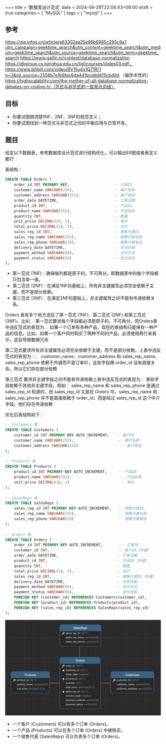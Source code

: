 +++
title = '数据库设计范式'
date = 2024-08-28T22:08:43+08:00
draft = true
categories = [ "MySQL" ]
tags = [ "mysql" ]
+++

## 参考
https://xie.infoq.cn/article/e63302aa25e96b6985c295c9a?utm_campaign=geektime_search&utm_content=geektime_search&utm_medium=geektime_search&utm_source=geektime_search&utm_term=geektime_search
https://www.gatlin.io/content/database-normalization
https://dbgroup.cs.tsinghua.edu.cn/ligl/courses/slides03.pdf，https://www.bilibili.com/video/BV15u4y1Q71R/?p=3&vd_source=2558b7e1b8fac6da441bcddd415cbd0d （偏学术性的）
https://highscalability.com/the-mother-of-all-database-normalization-debates-on-coding-h/（范式与非范式的一些观点总结）

## 目标

* 你要试图搞清楚1NF、2NF、3NF的规范含义；
* 你要试图找到一种范式与非范式之间的平衡应用与日常开发。

## 题目
给定以下数据表，参考数据库设计范式进行结构优化，可以输出ER图或者表定义都行

表结构：
```sql
CREATE TABLE Orders (
    order_id INT PRIMARY KEY,                    -- 订单ID
    customer_name VARCHAR(255),                  -- 客户名称
    customer_address VARCHAR(255),               -- 客户地址
    order_date DATETIME,                         -- 订单日期
    product_id INT,                              -- 产品ID
    product_name VARCHAR(255),                   -- 产品名称
    quantity INT,                                -- 数量
    unit_price DECIMAL(10, 2),                   -- 单价
    total_price DECIMAL(10, 2),                  -- 总价
    sales_rep_id INT,                            -- 销售代表ID
    sales_rep_name VARCHAR(255),                 -- 销售代表名称
    sales_rep_phone VARCHAR(20),                 -- 销售代表电话
    delivery_date DATETIME,                      -- 交货日期
    payment_method VARCHAR(50),                  -- 支付方式
    payment_status VARCHAR(50)                   -- 支付状态
);
```

* 第一范式 (1NF)：确保每列都是原子的，不可再分。即数据表中的每个字段都只包含单一值。
* 第二范式 (2NF)：在满足1NF的基础上，所有非主键属性必须完全依赖于主键，而不是部分依赖。
* 第三范式 (3NF)：在满足2NF的基础上，非主键属性之间不能有传递依赖关系。

Orders 表有多个地方违反了第一范式 (1NF)、第二范式 (2NF) 和第三范式 (3NF)。比如：
第一范式要求每个字段都必须是原子的，不可再分。而Orders表中违反范式的表现为：
如果一个订单有多种产品，现在的表结构只能保存一种产品的信息。比如，如果一个客户同时购买了两种不同的产品，必须使用两行来表示，这会导致数据冗余

第二范式要求所有非主键属性必须完全依赖于主键，而不是部分依赖，上表中违反范式的表现为：、
customer_name、customer_address 和 sales_rep_name、sales_rep_phone 依赖于外键而不是订单ID，这些字段跟 order_id 没有直接关系，所以它们存在部分依赖

第三范式 要求非主键字段之间不能有传递依赖上表中违反范式的表现为：
某些字段依赖于其他非主键字段。例如：
sales_rep_name 和 sales_rep_phone 是通过 sales_rep_id 知道的，而 sales_rep_id 又是在 Orders 中。sales_rep_name 和 sales_rep_phone 并不是直接依赖于 order_id，而是经过 sales_rep_id 这个中介字段。他们存在传递依赖

优化后表结构如下：
```sql
-- Customers 表
CREATE TABLE Customers (
    customer_id INT PRIMARY KEY AUTO_INCREMENT,   -- 客户ID
    customer_name VARCHAR(255),                    -- 客户名称
    customer_address VARCHAR(255)                   -- 客户地址
);

-- Products 表
CREATE TABLE Products (
    product_id INT PRIMARY KEY AUTO_INCREMENT,     -- 产品ID
    product_name VARCHAR(255),                      -- 产品名称
    unit_price DECIMAL(10, 2)                       -- 单价
);

-- SalesReps 表
CREATE TABLE SalesReps (
    sales_rep_id INT PRIMARY KEY AUTO_INCREMENT,   -- 销售代表ID
    sales_rep_name VARCHAR(255),                   -- 销售代表名称
    sales_rep_phone VARCHAR(20)                    -- 销售代表电话
);

-- Orders 表
CREATE TABLE Orders (
    order_id INT PRIMARY KEY AUTO_INCREMENT,        -- 订单ID
    customer_id INT,                               -- 客户ID（外键）
    order_date DATETIME,                          -- 订单日期
    product_id INT,                               -- 产品ID（外键）
    quantity INT,                                 -- 数量
    total_price DECIMAL(10, 2),                   -- 总价
    sales_rep_id INT,                             -- 销售代表ID（外键）
    delivery_date DATETIME,                       -- 交货日期
    payment_method VARCHAR(50),                   -- 支付方式
    payment_status VARCHAR(50),                   -- 支付状态
    FOREIGN KEY (customer_id) REFERENCES Customers(customer_id),
    FOREIGN KEY (product_id) REFERENCES Products(product_id),
    FOREIGN KEY (sales_rep_id) REFERENCES SalesReps(sales_rep_id)
);

```

![alt text](image-2.png)

* 一个客户 (Customers) 可以有多个订单 (Orders)。
* 一个产品 (Products) 可以在多个订单 (Orders) 中被购买。
* 一个销售代表 (SalesReps) 可以负责多个订单 (Orders)。